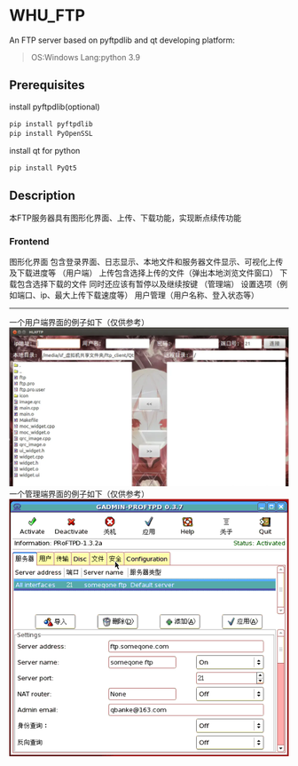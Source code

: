# WHU_FTP
An FTP server based on pyftpdlib and qt
developing platform:
>OS:Windows
>Lang:python 3.9

## Prerequisites 
install pyftpdlib(optional)
```bash
pip install pyftpdlib
pip install PyOpenSSL
```
install qt for python
```bash
pip install PyQt5
```

## Description
本FTP服务器具有图形化界面、上传、下载功能，实现断点续传功能
### Frontend
图形化界面
包含登录界面、日志显示、本地文件和服务器文件显示、可视化上传及下载进度等
（用户端）
上传包含选择上传的文件（弹出本地浏览文件窗口）
下载包含选择下载的文件
同时还应该有暂停以及继续按键
（管理端）
设置选项（例如端口、ip、最大上传下载速度等）
用户管理（用户名称、登入状态等）

---
一个用户端界面的例子如下（仅供参考）
![用户FTP界面](figures/user_FTP.png)
一个管理端界面的例子如下（仅供参考）
![管理FTP界面](figures/admin_ftp.gif)
